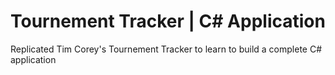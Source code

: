 # Tournement Tracker | C# Application

Replicated Tim Corey's Tournement Tracker to learn to build a complete C# application 
